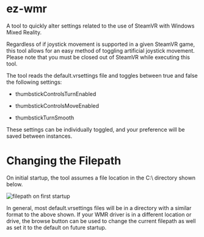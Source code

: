# ez-wmr
A tool to quickly alter settings related to the use of SteamVR with Windows Mixed Reality.

Regardless of if joystick movement is supported in a given SteamVR game, this tool allows for an easy method of
toggling artificial joystick movement. Please note that you must be closed out of SteamVR while executing this tool.

The tool reads the default.vrsettings file and toggles 
between true and false the following settings:

- thumbstickControlsTurnEnabled

- thumbstickControlsMoveEnabled

- thumbstickTurnSmooth

These settings can be individually toggled, and your preference will be saved between instances.

# Changing the Filepath
On initial startup, the tool assumes a file location in the C:\ directory shown below. 

![filepath on first startup](https://i.imgur.com/ciL3C85.png)

In general, most default.vrsettings files will be in a directory with a similar format to the above shown.
If your WMR driver is in a different location or drive, the browse button can be used to
change the current filepath as well as set it to the default on future startup.


